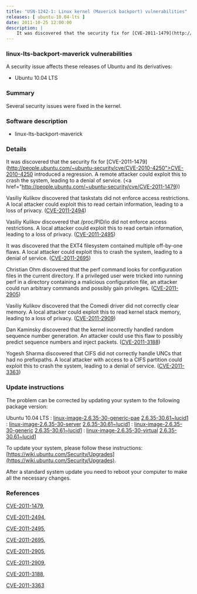 ```yaml
---
title: "USN-1242-1: Linux kernel (Maverick backport) vulnerabilities"
releases: [ ubuntu-10.04-lts ]
date: 2011-10-25 12:00:00
description: |
    It was discovered that the security fix for [CVE-2011-1479](http://people.ubuntu.com/~ubuntu-security/cve/CVE-2010-4250">CVE-2010-4250</a> introduced a regression. A remote attacker could exploit this to crash the system, leading to a denial of service. (<a href="http://people.ubuntu.com/~ubuntu-security/cve/CVE-2011-1479))
--- 
```

 
### linux-lts-backport-maverick vulnerabilities

A security issue affects these releases of Ubuntu and its derivatives:

* Ubuntu 10.04 LTS

### Summary

Several security issues were fixed in the kernel. 

### Software description

* linux-lts-backport-maverick 

### Details

It was discovered that the security fix for [CVE-2011-1479](http://people.ubuntu.com/~ubuntu-security/cve/CVE-2010-4250">CVE-2010-4250</a> introduced a regression. A remote attacker could exploit this to crash the system, leading to a denial of service. (<a href="http://people.ubuntu.com/~ubuntu-security/cve/CVE-2011-1479))

Vasiliy Kulikov discovered that taskstats did not enforce access restrictions. A local attacker could exploit this to read certain information, leading to a loss of privacy. ([CVE-2011-2494](http://people.ubuntu.com/~ubuntu-security/cve/CVE-2011-2494))

Vasiliy Kulikov discovered that /proc/PID/io did not enforce access restrictions. A local attacker could exploit this to read certain information, leading to a loss of privacy. ([CVE-2011-2495](http://people.ubuntu.com/~ubuntu-security/cve/CVE-2011-2495))

It was discovered that the EXT4 filesystem contained multiple off-by-one flaws. A local attacker could exploit this to crash the system, leading to a denial of service. ([CVE-2011-2695](http://people.ubuntu.com/~ubuntu-security/cve/CVE-2011-2695))

Christian Ohm discovered that the perf command looks for configuration files in the current directory. If a privileged user were tricked into running perf in a directory containing a malicious configuration file, an attacker could run arbitrary commands and possibly gain privileges. ([CVE-2011-2905](http://people.ubuntu.com/~ubuntu-security/cve/CVE-2011-2905))

Vasiliy Kulikov discovered that the Comedi driver did not correctly clear memory. A local attacker could exploit this to read kernel stack memory, leading to a loss of privacy. ([CVE-2011-2909](http://people.ubuntu.com/~ubuntu-security/cve/CVE-2011-2909))

Dan Kaminsky discovered that the kernel incorrectly handled random sequence number generation. An attacker could use this flaw to possibly predict sequence numbers and inject packets. ([CVE-2011-3188](http://people.ubuntu.com/~ubuntu-security/cve/CVE-2011-3188))

Yogesh Sharma discovered that CIFS did not correctly handle UNCs that had no prefixpaths. A local attacker with access to a CIFS partition could exploit this to crash the system, leading to a denial of service. ([CVE-2011-3363](http://people.ubuntu.com/~ubuntu-security/cve/CVE-2011-3363)) 

### Update instructions

The problem can be corrected by updating your system to the following package version:

Ubuntu 10.04 LTS
 : [linux-image-2.6.35-30-generic-pae](https://launchpad.net/ubuntu/+source/linux-lts-backport-maverick) <span> [2.6.35-30.61~lucid1](https://launchpad.net/ubuntu/+source/linux-lts-backport-maverick/2.6.35-30.61~lucid1) </span> 
 : [linux-image-2.6.35-30-server](https://launchpad.net/ubuntu/+source/linux-lts-backport-maverick) <span> [2.6.35-30.61~lucid1](https://launchpad.net/ubuntu/+source/linux-lts-backport-maverick/2.6.35-30.61~lucid1) </span> 
 : [linux-image-2.6.35-30-generic](https://launchpad.net/ubuntu/+source/linux-lts-backport-maverick) <span> [2.6.35-30.61~lucid1](https://launchpad.net/ubuntu/+source/linux-lts-backport-maverick/2.6.35-30.61~lucid1) </span> 
 : [linux-image-2.6.35-30-virtual](https://launchpad.net/ubuntu/+source/linux-lts-backport-maverick) <span> [2.6.35-30.61~lucid1](https://launchpad.net/ubuntu/+source/linux-lts-backport-maverick/2.6.35-30.61~lucid1) </span> 

To update your system, please follow these instructions: [https://wiki.ubuntu.com/Security/Upgrades](https://wiki.ubuntu.com/Security/Upgrades).

After a standard system update you need to reboot your computer to make all the necessary changes. 

### References

 [CVE-2011-1479](http://people.ubuntu.com/~ubuntu-security/cve/CVE-2011-1479), 

 [CVE-2011-2494](http://people.ubuntu.com/~ubuntu-security/cve/CVE-2011-2494), 

 [CVE-2011-2495](http://people.ubuntu.com/~ubuntu-security/cve/CVE-2011-2495), 

 [CVE-2011-2695](http://people.ubuntu.com/~ubuntu-security/cve/CVE-2011-2695), 

 [CVE-2011-2905](http://people.ubuntu.com/~ubuntu-security/cve/CVE-2011-2905), 

 [CVE-2011-2909](http://people.ubuntu.com/~ubuntu-security/cve/CVE-2011-2909), 

 [CVE-2011-3188](http://people.ubuntu.com/~ubuntu-security/cve/CVE-2011-3188), 

 [CVE-2011-3363](http://people.ubuntu.com/~ubuntu-security/cve/CVE-2011-3363)
 

